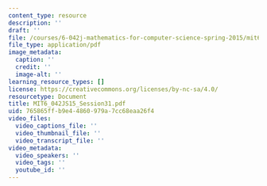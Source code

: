 ```yaml
---
content_type: resource
description: ''
draft: ''
file: /courses/6-042j-mathematics-for-computer-science-spring-2015/mit6_042js15_session31.pdf
file_type: application/pdf
image_metadata:
  caption: ''
  credit: ''
  image-alt: ''
learning_resource_types: []
license: https://creativecommons.org/licenses/by-nc-sa/4.0/
resourcetype: Document
title: MIT6_042JS15_Session31.pdf
uid: 765865ff-b9e4-4860-979a-7cc68eaa26f4
video_files:
  video_captions_file: ''
  video_thumbnail_file: ''
  video_transcript_file: ''
video_metadata:
  video_speakers: ''
  video_tags: ''
  youtube_id: ''
---
```

